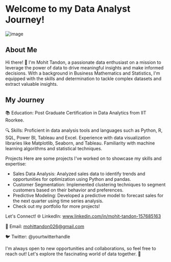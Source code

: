 # Welcome to my Data Analyst Journey!

![image](https://github.com/MohitTan26/MohitTan26/assets/149717491/ce27b3a3-64d6-44cc-ac05-4390f45b059f)
## About Me
Hi there! 👋 I'm Mohit Tandon, a passionate data enthusiast on a mission to leverage the power of data to drive meaningful insights and make informed decisions. With a background in Business Mathematics and Statistics, I'm equipped with the skills and determination to tackle complex datasets and extract valuable insights.

## My Journey
📚 Education: Post Graduate Certification in Data Analytics from IIT Roorkee.

🔍 Skills: Proficient in data analysis tools and languages such as Python, R, SQL, Power BI, Tableau and Excel. Experience with data visualization libraries like Matplotlib, Seaborn, and Tableau. Familiarity with machine learning algorithms and statistical techniques.

Projects
Here are some projects I've worked on to showcase my skills and expertise:

- Sales Data Analysis: Analyzed sales data to identify trends and opportunities for optimization using Python and pandas.
- Customer Segmentation: Implemented clustering techniques to segment customers based on their behavior and preferences.
- Predictive Modeling: Developed a predictive model to forecast sales for the next quarter using time series analysis.
- Check out my portfolio for more projects!

Let's Connect!
🌐 LinkedIn: www.linkedin.com/in/mohit-tandon-157685163

📧 Email: mohittandon026@gmail.com

🐦 Twitter: @yourtwitterhandle

I'm always open to new opportunities and collaborations, so feel free to reach out! Let's explore the fascinating world of data together. 🚀






